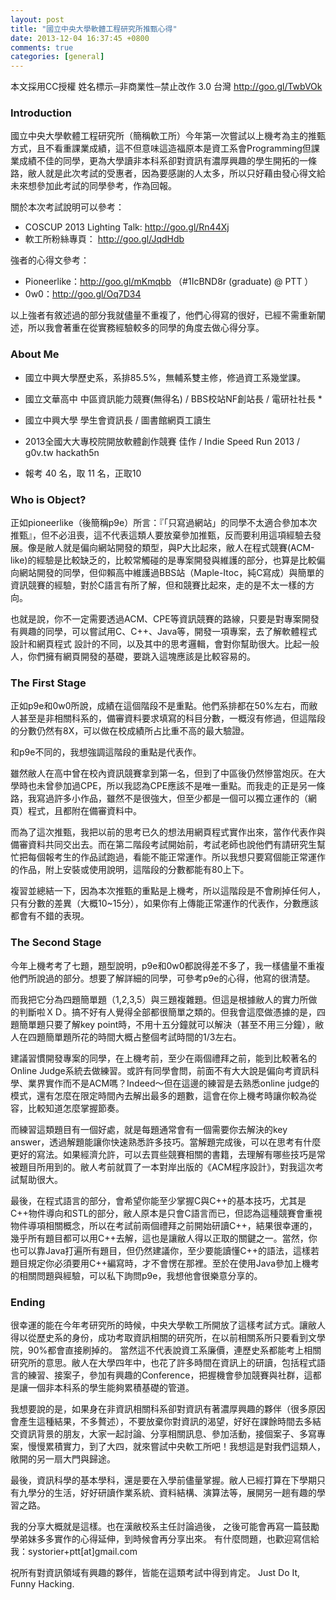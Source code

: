 ```yaml
---
layout: post
title: "國立中央大學軟體工程研究所推甄心得"
date: 2013-12-04 16:37:45 +0800
comments: true
categories: [general]
---
```


本文採用CC授權 姓名標示─非商業性─禁止改作 3.0 台灣  http://goo.gl/TwbVOk

### Introduction
國立中央大學軟體工程研究所（簡稱軟工所）今年第一次嘗試以上機考為主的推甄方式，且不看重課業成績，這不但意味這造福原本是資工系會Programming但課業成績不佳的同學，更為大學讀非本科系卻對資訊有濃厚興趣的學生開拓的一條路，敝人就是此次考試的受惠者，因為要感謝的人太多，所以只好藉由發心得文給未來想參加此考試的同學參考，作為回報。

關於本次考試說明可以參考：

* COSCUP 2013 Lighting Talk: http://goo.gl/Rn44Xj
* 軟工所粉絲專頁： http://goo.gl/JqdHdb

強者的心得文參考：

* Pioneerlike：http://goo.gl/mKmqbb （#1IcBND8r (graduate) @ PTT ）
* 0w0：http://goo.gl/Oq7D34

以上強者有敘述過的部分我就儘量不重複了，他們心得寫的很好，已經不需重新闡述，所以我會著重在從實務經驗較多的同學的角度去做心得分享。

<!-- more -->

### About Me

* 國立中興大學歷史系，系排85.5%，無輔系雙主修，修過資工系幾堂課。
* 國立文華高中 中區資訊能力競賽(無得名) / BBS校站NF創站長 / 電研社社長 *
* 國立中興大學 學生會資訊長 / 圖書館網頁工讀生
* 2013全國⼤大專校院開放軟體創作競賽 佳作 / Indie Speed Run 2013 / g0v.tw hackath5n

* 報考 40 名，取 11 名，正取10

### Who is Object?

正如pioneerlike（後簡稱p9e）所言：『「只寫過網站」的同學不太適合參加本次推甄』，但不必沮喪，這不代表這類人要放棄參加推甄，反而要利用這項經驗去發展。像是敝人就是偏向網站開發的類型，與P大比起來，敝人在程式競賽(ACM-like)的經驗是比較缺乏的，比較常觸碰的是專案開發與維護的部分，也算是比較偏向網站開發的同學，但仰賴高中維護過BBS站（Maple-Itoc，純C寫成）與簡單的資訊競賽的經驗，對於C語言有所了解，但和競賽比起來，走的是不太一樣的方向。

也就是說，你不一定需要透過ACM、CPE等資訊競賽的路線，只要是對專案開發有興趣的同學，可以嘗試用C、C++、Java等，開發一項專案，去了解軟體程式設計和網頁程式
設計的不同，以及其中的思考邏輯，會對你幫助很大。比起一般人，你們擁有網頁開發的基礎，要跳入這塊應該是比較容易的。

### The First Stage

正如p9e和0w0所說，成績在這個階段不是重點。他們系排都在50%左右，而敝人甚至是非相關科系的，備審資料要求填寫的科目分數，一概沒有修過，但這階段的分數仍然有8X，可以做在校成績所占比重不高的最大驗證。

和p9e不同的，我想強調這階段的重點是代表作。

雖然敝人在高中曾在校內資訊競賽拿到第一名，但到了中區後仍然慘當炮灰。在大學時也未曾參加過CPE，所以我認為CPE應該不是唯一重點。而我走的正是另一條路，我寫過許多小作品，雖然不是很強大，但至少都是一個可以獨立運作的（網頁）程式，且都附在備審資料中。

而為了這次推甄，我把以前的思考已久的想法用網頁程式實作出來，當作代表作與備審資料共同交出去。而在第二階段考試開始前，考試老師也說他們有請研究生幫忙把每個報考生的作品試跑過，看能不能正常運作。所以我想只要寫個能正常運作的作品，附上安裝或使用說明，這階段的分數都能有80上下。

複習並總結一下，因為本次推甄的重點是上機考，所以這階段是不會刷掉任何人，只有分數的差異（大概10~15分），如果你有上傳能正常運作的代表作，分數應該都會有不錯的表現。



### The Second Stage

今年上機考考了七題，題型說明，p9e和0w0都說得差不多了，我一樣儘量不重複他們所說過的部分。想要了解詳細的同學，可參考p9e的心得，他寫的很清楚。

而我把它分為四題簡單題（1,2,3,5）與三題複雜題。但這是根據敝人的實力所做的判斷啦ＸＤ。搞不好有人覺得全部都很簡單之類的。但我會這麼做憑據的是，四題簡單題只要了解key point時，不用十五分鐘就可以解決（甚至不用三分鐘），敝人在四題簡單題所花的時間大概占整個考試時間的1/3左右。

建議習慣開發專案的同學，在上機考前，至少在兩個禮拜之前，能到比較著名的Online Judge系統去做練習。或許有同學會問，前面不有大大說是偏向考資訊科學、業界實作而不是ACM嗎？Indeed～但在這邊的練習是去熟悉online judge的模式，還有怎麼在限定時間內去解出最多的題數，這會在你上機考時讓你較為從容，比較知道怎麼掌握節奏。

而練習這類題目有一個好處，就是每題通常會有一個需要你去解決的key answer，透過解題能讓你快速熟悉許多技巧。當解題完成後，可以在思考有什麼更好的寫法。如果經濟允許，可以去買些競賽相關的書籍，去理解有哪些技巧是常被題目所用到的。敝人考前就買了一本對岸出版的《ACM程序設計》，對我這次考試幫助很大。

最後，在程式語言的部分，會希望你能至少掌握C與C++的基本技巧，尤其是C++物件導向和STL的部分，敝人原本是只會C語言而已，但認為這種競賽會重視物件導項相關概念，所以在考試前兩個禮拜之前開始研讀C++，結果很幸運的，幾乎所有題目都可以用C++去解，這也是讓敝人得以正取的關鍵之一。當然，你也可以靠Java打遍所有題目，但仍然建議你，至少要能讀懂C++的語法，這樣若題目規定你必須要用C++編寫時，才不會愣在那裡。至於在使用Java參加上機考的相關問題與經驗，可以私下詢問p9e，我想他會很樂意分享的。

### Ending

很幸運的能在今年考研究所的時候，中央大學軟工所開放了這樣考試方式。讓敝人得以從歷史系的身份，成功考取資訊相關的研究所，在以前相關系所只要看到文學院，90%都會直接刷掉的。
當然這不代表說資工系廉價，連歷史系都能考上相關研究所的意思。敝人在大學四年中，也花了許多時間在資訊上的研讀，包括程式語言的練習、接案子，參加有興趣的Conference，把握機會參加競賽與社群，這都是讓一個非本科系的學生能夠累積基礎的管道。

我想要說的是，如果身在非資訊相關科系卻對資訊有著濃厚興趣的夥伴（很多原因會產生這種結果，不多贅述），不要放棄你對資訊的渴望，好好在課餘時間去多結交資訊背景的朋友，大家一起討論、分享相關訊息、參加活動，接個案子、多寫專案，慢慢累積實力，到了大四，就來嘗試中央軟工所吧！我想這是對我們這類人，敞開的另一扇大門與歸途。

最後，資訊科學的基本學科，還是要在入學前儘量掌握。敝人已經打算在下學期只有九學分的生活，好好研讀作業系統、資料結構、演算法等，展開另一趟有趣的學習之路。

我的分享大概就是這樣。也在漢敝校系主任討論過後，
之後可能會再寫一篇鼓勵學弟妹多多實作的心得延伸，到時候會再分享出來。
有什麼問題，也歡迎寫信給我：systorier+ptt[at]gmail.com

祝所有對資訊領域有興趣的夥伴，皆能在這類考試中得到肯定。
Just Do It, Funny Hacking.
